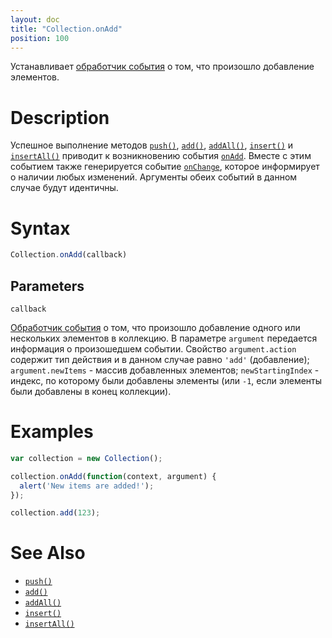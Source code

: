 ```yaml
---
layout: doc
title: "Collection.onAdd"
position: 100
---
```


Устанавливает [обработчик события](../../Script/) о том, что произошло добавление элементов.

# Description

Успешное выполнение методов [`push()`](../Collection.push/), [`add()`](../Collection.add/),
[`addAll()`](../Collection.addAll/), [`insert()`](../Collection.insert/) и [`insertAll()`](../Collection.insertAll/)
приводит к возникновению события [`onAdd`](../Collection.onAdd/). Вместе с этим событием также
генерируется событие [`onChange`](../Collection.onChange/), которое информирует о наличии любых
изменений. Аргументы обеих событий в данном случае будут идентичны.

# Syntax

```js
Collection.onAdd(callback)
```

## Parameters

`callback`

[Обработчик события](../../Script/) о том, что произошло добавление одного или нескольких
элементов в коллекцию. В параметре `argument` передается информация о произошедшем событии.
Свойство `argument.action` содержит тип действия и в данном случае равно `'add'` (добавление);
`argument.newItems` - массив добавленных элементов; `newStartingIndex` - индекс, по которому
были добавлены элементы (или `-1`, если элементы были добавлены в конец коллекции).

# Examples

```js
var collection = new Collection();

collection.onAdd(function(context, argument) {
  alert('New items are added!');
});

collection.add(123);
```

# See Also

* [`push()`](../Collection.push/)
* [`add()`](../Collection.add/)
* [`addAll()`](../Collection.addAll/)
* [`insert()`](../Collection.insert/)
* [`insertAll()`](../Collection.insertAll/)
